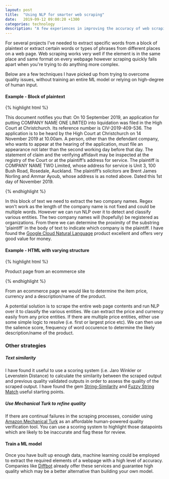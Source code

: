 ```yaml
---
layout: post
title:  "Using NLP for smarter web scraping"
date:   2019-09-12 09:00:20 +1300
categories: technology
description: "A few experiences in improving the accuracy of web scraping using Natural Language Processing as a precursor to machine learning"
---
```


For several projects I've needed to extract specific words from a block of plaintext or extract certain words or types of phrases from different places on a web page. Web scraping works very well if the element is in the same place and same format on every webpage however scraping quickly falls apart when you're trying to do anything more complex.

Below are a few techniques I have picked up from trying to overcome quality issues, without training an entire ML model or relying on high-degree of human input.

#### Example - Block of plaintext

{% highlight html %}

This document notifies you that: On 10 September 2019, an application for putting COMPANY NAME ONE LIMITED into liquidation was filed in the High Court at Christchurch. Its reference number is CIV-2019-409-536. The application is to be heard by the High Court at Christchurch on 14 November 2019 at 10.00am. A person, other than the defendant company, who wants to appear at the hearing of the application, must file an appearance not later than the second working day before that day. The statement of claim and the verifying affidavit may be inspected at the registry of the Court or at the plaintiff’s address for service. The plaintiff is COMPANY NAME TWO Limited, whose address for service is Unit 3, 100 Bush Road, Rosedale, Auckland. The plaintiff’s solicitors are Brent James Norling and Ammar Ayoub, whose address is as noted above. Dated this 1st day of November 2019.

{% endhighlight %}

In this block of text we need to extract the two company names. Regex won't work as the length of the company name is not fixed and could be multiple words. However we can run NLP over it to detect and classify various entities. The two company names will (hopefully) be registered as organizations. From there we can determine the proximity of the substring 'plaintiff' in the body of text to indicate which company is the plaintiff. I have found the [Google Cloud Natural Language](https://cloud.google.com/natural-language/#get-started) product excellent and offers very good value for money.

#### Example - HTML with varying structure

{% highlight html %}

Product page from an ecommerce site

{% endhighlight %}

From an ecommerce page we would like to determine the item price, currency and a description/name of the product.

A potential solution is to scrape the entire web page contents and run NLP over it to classify the various entities. We can extract the price and currency easily from any price entities. If there are multiple price entities, either use some simple logic to resolve (i.e. first or largest price etc). We can then use the salience score, frequency of word occurence to determine the likely description/name of the product.

### Other strategies

##### Text similarity

I have found it useful to use a scoring system (i.e. Jaro Winkler or Levenstein Distance) to calculate the similarity between the scraped output and previous quality validated outputs in order to assess the quality of the scraped output. I have found the gem [String-Similarity](https://github.com/mhutter/string-similarity) and [Fuzzy String Match](https://github.com/kiyoka/fuzzy-string-match) useful starting points.


##### Use Mechanical Turk to refine quality

If there are continual failures in the scraping processes, consider using [Amazon Mechanical Turk](https://www.mturk.com/) as an affordable human-powered quality verification tool. You can use a scoring system to highlight those datapoints which are likely to be inaccurate and flag these for review.


#### Train a ML model

Once you have built up enough data, machine learning could be employed to extract the required elements of a webpage with a high level of accuracy. Companies like [Diffbot](https://www.diffbot.com/) already offer these services and guarantee high quality which may be a better alternative than building your own model.


